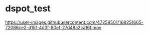 # dspot_test

https://user-images.githubusercontent.com/47259501/168251665-72086ce2-d15f-4d3f-80ef-27d48a2ca16f.mov

